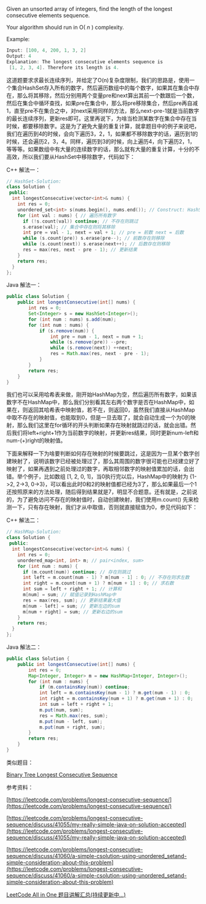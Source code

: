 Given an unsorted array of integers, find the length of the longest consecutive elements sequence.

Your algorithm should run in O( _n_ ) complexity.

Example:

```cpp
Input: [100, 4, 200, 1, 3, 2]
Output: 4
Explanation: The longest consecutive elements sequence is
 [1, 2, 3, 4]. Therefore its length is 4.
```

这道题要求求最长连续序列，并给定了O(n)复杂度限制，我们的思路是，使用一个集合HashSet存入所有的数字，然后遍历数组中的每个数字，如果其在集合中存在，那么将其移除，然后分别用两个变量pre和next算出其前一个数跟后一个数，然后在集合中循环查找，如果pre在集合中，那么将pre移除集合，然后pre再自减1，直至pre不在集合之中，对next采用同样的方法，那么next-pre-1就是当前数字的最长连续序列，更新res即可。这里再说下，为啥当检测某数字在集合中存在当时候，都要移除数字。这是为了避免大量的重复计算，就拿题目中的例子来说吧，我们在遍历到4的时候，会向下遍历3，2，1，如果都不移除数字的话，遍历到1的时候，还会遍历2，3，4。同样，遍历到3的时候，向上遍历4，向下遍历2，1，等等等。如果数组中有大量的连续数字的话，那么就有大量的重复计算，十分的不高效，所以我们要从HashSet中移除数字，代码如下：

C++ 解法一：

```cpp
// HashSet-Solution:
class Solution {
 public:
  int longestConsecutive(vector<int>& nums) {
    int res = 0;
    unordered_set<int> s(nums.begin(), nums.end()); // Construct: HashSet存入所有的数字
    for (int val : nums) { // 遍历所有数字
      if (!s.count(val)) continue; // 不存在则跳过
      s.erase(val); // 集合中存在则将其移除
      int pre = val - 1, next = val + 1; // pre = 前数 next = 后数
      while (s.count(pre)) s.erase(pre--); // 前数存在则移除
      while (s.count(next)) s.erase(next++); // 后数存在则移除
      res = max(res, next - pre - 1); // 更新结果
    }
    return res;
  }
};
```

Java 解法一：

```java
public class Solution {
    public int longestConsecutive(int[] nums) {
        int res = 0;
        Set<Integer> s = new HashSet<Integer>();
        for (int num : nums) s.add(num);
        for (int num : nums) {
            if (s.remove(num)) {
                int pre = num - 1, next = num + 1;
                while (s.remove(pre)) --pre;
                while (s.remove(next)) ++next;
                res = Math.max(res, next - pre - 1);
            }
        }
        return res;
    }
}
```

我们也可以采用哈希表来做，刚开始HashMap为空，然后遍历所有数字，如果该数字不在HashMap中，那么我们分别看其左右两个数字是否在HashMap中，如果在，则返回其哈希表中映射值，若不在，则返回0，虽然我们直接从HashMap中取不存在的映射值，也能取到0，但是一旦去取了，就会自动生成一个为0的映射，那么我们这里在for循环的开头判断如果存在映射就跳过的话，就会出错。然后我们将left+right+1作为当前数字的映射，并更新res结果，同时更新num-left和num-(+)right的映射值。

下面来解释一下为啥要判断如何存在映射的时候要跳过，这是因为一旦某个数字创建映射了，说明该数字已经被处理过了，那么其周围的数字很可能也已经建立好了映射了，如果再遇到之前处理过的数字，再取相邻数字的映射值累加的话，会出错。举个例子，比如数组 [1, 2, 0, 1]，当0执行完以后，HashMap中的映射为 {1->2, 2->3, 0->3}，可以看出此时0和2的映射值都已经为3了，那么如果最后一个1还按照原来的方法处理，随后得到结果就是7，明显不合题意。还有就是，之前说的，为了避免访问不存在的映射值时，自动创建映射，我们使用m.count() 先来检测一下，只有存在映射，我们才从中取值，否则就直接赋值为0，参见代码如下：

C++ 解法二：

```cpp
// HashMap-Solution:
class Solution {
 public:
  int longestConsecutive(vector<int>& nums) {
    int res = 0;
    unordered_map<int, int> m; // pair<index, sum>
    for (int num : nums) {
      if (m.count(num)) continue; // 存在则跳过
      int left = m.count(num - 1) ? m[num - 1] : 0; // 不存在则求左数
      int right = m.count(num + 1) ? m[num + 1] : 0; // 求右数
      int sum = left + right + 1; // 计算和
      m[num] = sum; // 赋值记录到HashMap中
      res = max(res, sum); // 更新结果最大值
      m[num - left] = sum; // 更新左边的sum
      m[num + right] = sum; // 更新右边的sum
    }
    return res;
  }
};
```

Java 解法二：

```java
public class Solution {
    public int longestConsecutive(int[] nums) {
        int res = 0;
        Map<Integer, Integer> m = new HashMap<Integer, Integer>();
        for (int num : nums) {
            if (m.containsKey(num)) continue;
            int left = m.containsKey(num - 1) ? m.get(num - 1) : 0;
            int right = m.containsKey(num + 1) ? m.get(num + 1) : 0;
            int sum = left + right + 1;
            m.put(num, sum);
            res = Math.max(res, sum);
            m.put(num - left, sum);
            m.put(num + right, sum);
        }
        return res;
    }
}
```

类似题目：

[Binary Tree Longest Consecutive Sequence](http://www.cnblogs.com/grandyang/p/5252599.html)

参考资料：

[https://leetcode.com/problems/longest-consecutive-sequence/](https://leetcode.com/problems/longest-consecutive-sequence/)

[https://leetcode.com/problems/longest-consecutive-sequence/discuss/41055/my-really-simple-java-on-solution-accepted](https://leetcode.com/problems/longest-consecutive-sequence/discuss/41055/my-really-simple-java-on-solution-accepted)

[https://leetcode.com/problems/longest-consecutive-sequence/discuss/41060/a-simple-csolution-using-unordered_setand-simple-consideration-about-this-problem](https://leetcode.com/problems/longest-consecutive-sequence/discuss/41060/a-simple-csolution-using-unordered_setand-simple-consideration-about-this-problem)

[LeetCode All in One 题目讲解汇总(持续更新中...)](http://www.cnblogs.com/grandyang/p/4606334.html)